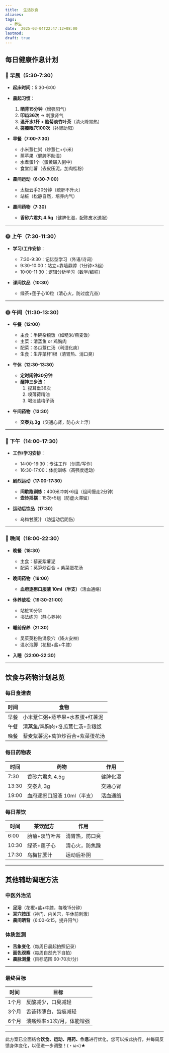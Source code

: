 ```yaml
---
title:  生活饮食
aliases: 
tags:
  - 养生
date:  2025-03-04T22:47:12+08:00
lastmod: 
draft: true
---
```


## **每日健康作息计划**

### **🌅 早晨（5:30-7:30）**

- **起床时间**：5:30-6:00
    
- **晨起习惯**：
    
    1. **晒背15分钟**（增强阳气）
    2. **叩齿36次** → 刺激肾气
    3. **温开水1杯 + 胎菊淡竹叶茶**（清火降胃热）
    4. **搓腰眼穴100次**（补肾助阳）
- **早餐（7:00-7:30）**
    
    - 小米薏仁粥（炒薏仁+小米）
    - 蒸苹果（健脾不助湿）
    - 水煮蛋1个（蛋黄碾入粥中）
    - 食堂红薯（去皮压泥，加肉桂粉）
- **晨间运动（6:30-7:00）**
    
    - 太极云手20分钟（疏肝不升火）
    - 站桩（松静自然，培养内气）
- **晨间药物（7:30）**
    
    - **香砂六君丸 4.5g**（健脾化湿，配陈皮水送服）

---

### **🌞 上午（7:30-11:30）**

- **学习/工作安排**：
    
    - 7:30-9:30：记忆型学习（外语/诗词）
    - 9:30-10:00：站立+靠墙静蹲（1分钟×3组）
    - 10:00-11:30：逻辑分析学习（数学/编程）
- **课间饮品（10:30）**
    
    - 绿茶+莲子心10粒（清心火，防过度亢奋）

---

### **🌞 午间（11:30-13:30）**

- **午餐（12:00）**
    
    - 主食：半碗杂粮饭（如糙米/燕麦饭）
    - 主菜：清蒸鱼 or 鸡胸肉
    - 配菜：冬瓜薏仁汤（利湿化痰）
    - 生食：生芹菜杆1根（清胃热、消口臭）
- **午休（12:30-13:30）**
    
    - **定时闹钟30分钟**
    - **醒神三步法**：
        1. 捏耳垂36次
        2. 嗅薄荷精油
        3. 喝淡盐梅子汤
- **午间药物（13:30）**
    
    - **交泰丸 3g**（交通心肾，防心火上浮）

---

### **🌇 下午（14:00-17:30）**

- **工作/学习安排**：
    
    - 14:00-16:30：专注工作（创意/写作）
    - 16:30-17:00：体能训练（高强度运动）
- **剧烈运动（17:00-17:30）**
    
    - **间歇跑训练**：400米冲刺×6组（组间慢走2分钟）
    - **壶铃摇摆**：15次×5组（防虚火滞留）
- **运动后饮品（17:30）**
    
    - 乌梅甘蔗汁（防运动后阴伤）

---

### **🌙 晚间（18:00-22:30）**

- **晚餐（18:30）**
    
    - 主食：藜麦紫薯泥
    - 配菜：莴笋炒百合 + 紫菜蛋花汤
- **晚间药物（19:00）**
    
    - **血府逐瘀口服液 10ml（半支）**（活血通络）
- **休养放松（19:30-21:00）**
    
    - 站桩10分钟
    - 书法练习（静心养神）
- **睡前保养（21:30）**
    
    - 吴茱萸粉贴涌泉穴（降火安神）
    - 温水泡脚（花椒+盐+牛膝）
- **入睡（22:00-22:30）**
    

---

## **饮食与药物计划总览**

### **每日食谱表**

|时间|食物|
|---|---|
|早餐|小米薏仁粥+蒸苹果+水煮蛋+红薯泥|
|午餐|清蒸鱼/鸡胸肉+冬瓜薏仁汤+杂粮饭|
|晚餐|藜麦紫薯泥+莴笋炒百合+紫菜蛋花汤|

### **每日药物表**

|时间|药物|作用|
|---|---|---|
|7:30|香砂六君丸 4.5g|健脾化湿|
|13:30|交泰丸 3g|交通心肾|
|19:00|血府逐瘀口服液 10ml（半支）|活血通络|

### **每日茶饮**

|时间|茶饮配方|作用|
|---|---|---|
|6:00|胎菊+淡竹叶茶|清胃热，防口臭|
|10:30|绿茶+莲子心|清心火，防焦躁|
|17:30|乌梅甘蔗汁|运动后补阴|

---

## **其他辅助调理方法**

### **中医外治法**

- **足浴**（花椒+盐+牛膝，每晚15分钟）
- **耳穴按压**（神门、内关穴，午休前刺激）
- **晨间晒背**（6:00-6:15，提升阳气）

### **体质监测**

- **舌象变化**（每周日晨起拍照记录）
- **面色观察**（每周自然光下自拍）
- **晨脉测量**（目标范围 60-70次/分）

---

### **最终目标**

|时间|目标|
|---|---|
|1个月|反酸减少，口臭减轻|
|3个月|舌苔转薄白，齿痕减轻|
|6个月|溃疡频率≤1次/月，体能增强|

---

此方案已全面结合**饮食、运动、用药、作息**进行优化，您可以按此执行，并每周反馈身体变化，以便进一步调整！(・ω<)★
